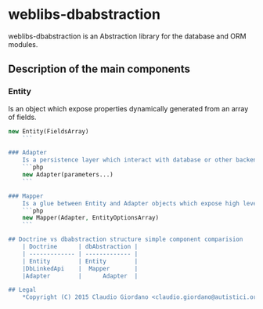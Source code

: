 # weblibs-dbabstraction
weblibs-dbabstraction is an Abstraction library for the database and ORM modules.

## Description of the main components

### Entity
Is an object which expose properties dynamically generated from an array of fields.
```php
new Entity(FieldsArray)
    ```

### Adapter
    Is a persistence layer which interact with database or other backends.
    ```php
    new Adapter(parameters...)
    ```

### Mapper
    Is a glue between Entity and Adapter objects which expose high level method to use and persist data.
    ```php
    new Mapper(Adapter, EntityOptionsArray)
    ```

## Doctrine vs dbabstraction structure simple component comparision
    | Doctrine      | dbAbstraction |
    | ------------- | ------------- |
    | Entity        | Entity        |
    |DbLinkedApi    |  Mapper       |
    |Adapter        |      Adapter  |

## Legal
    *Copyright (C) 2015 Claudio Giordano <claudio.giordano@autistici.org>*
